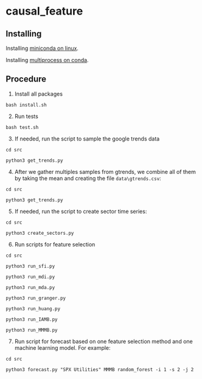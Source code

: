# causal_feature

## Installing

Installing [miniconda on linux](https://dev.to/waylonwalker/installing-miniconda-on-linux-from-the-command-line-4ad7).

Installing [multiprocess on conda](https://anaconda.org/conda-forge/multiprocess).

## Procedure

1) Install all packages

`bash install.sh`


2) Run tests

`bash test.sh`


3) If needed, run the script to sample the google trends data

`cd src`

`python3 get_trends.py`


4) After we gather multiples samples from gtrends, we combine all of them
by taking the mean and creating the file `data\gtrends.csv`:

`cd src`

`python3 get_trends.py`


5) If needed, run the script to create sector time series:

`cd src`

`python3 create_sectors.py`


6) Run scripts for feature selection

`cd src`

`python3 run_sfi.py`

`python3 run_mdi.py`

`python3 run_mda.py`

`python3 run_granger.py`

`python3 run_huang.py`

`python3 run_IAMB.py`

`python3 run_MMMB.py`


7) Run script for forecast based on one feature selection method and one machine learning model. For example:

`cd src`

`python3 forecast.py "SPX Utilities" MMMB random_forest -i 1 -s 2 -j 2
`